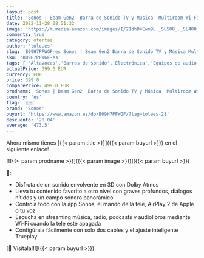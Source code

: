 ```yaml
---
layout: post
title: 'Sonos | Beam Gen2  Barra de Sonido TV y Música  Multiroom Wi-Fi  Imput HDMI eARC  Dolby Atmos  AirPlay2  Google Asistencia y Amazon Alexa - Blanco'
date: 2022-11-28 08:51:32
image: 'https://m.media-amazon.com/images/I/21dhD4Ewm9L._SL500_._SL400_.jpg'
comments: true
category: ofertas
author: 'tole.es'
slug: 'B09H7PFWGF-es Sonos | Beam Gen2 Barra de Sonido TV y Música Multiroom...'
sku: 'B09H7PFWGF-es'
tags: [ 'Altavoces','Barras de sonido','Electrónica','Equipos de audio y Hi-Fi','alexa','sonos','🇪🇸', ]
actualPrice: 399.0 EUR
currency: EUR
price: 399.0
comparePrice: 499.0 EUR
prodname: 'Sonos | Beam Gen2  Barra de Sonido TV y Música  Multiroom Wi-Fi  Imput HDMI eARC  Dolby Atmos  AirPlay2  Google Asistencia y Amazon Alexa - Blanco'
country: 'es'
flag: '🇪🇸'
brand: 'Sonos'
buyurl: 'https://www.amazon.es/dp/B09H7PFWGF/?tag=tolees-21'
descuento: '20.04'
average: '473.5'
---
```


Ahora mismo tienes [{{< param title >}}]({{< param buyurl >}}) en el siguiente enlace!

[![{{< param prodname >}}]({{< param image >}})]({{< param buyurl >}})

🔎:

- Disfruta de un sonido envolvente en 3D con Dolby Atmos
- Lleva tu contenido favorito a otro nivel con graves profundos, diálogos nítidos y un campo sonoro panorámico
- Controla todo con la app Sonos, el mando de la tele, AirPlay 2 de Apple o tu voz
- Escucha en streaming música, radio, podcasts y audiolibros mediante Wi-Fi cuando la tele esté apagada
- Configúrala fácilmente con solo dos cables y el ajuste inteligente Trueplay

[🛒 Visítala!!!]({{< param buyurl >}})

